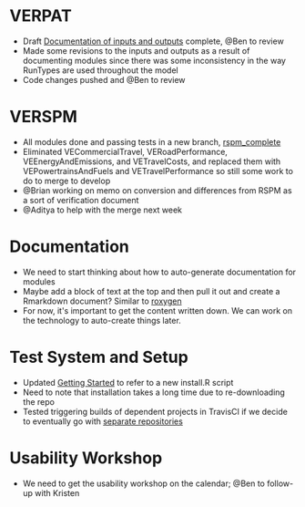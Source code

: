# VERPAT 
  - Draft [Documentation of inputs and outputs](VERPAT-Inputs-and-Outputs) complete, @Ben to review
  - Made some revisions to the inputs and outputs as a result of documenting modules since there was some inconsistency in the way RunTypes are used throughout the model
  - Code changes pushed and @Ben to review

# VERSPM
  - All modules done and passing tests in a new branch, [rspm_complete](https://github.com/gregorbj/VisionEval/tree/rspm_complete)
  - Eliminated VECommercialTravel, VERoadPerformance, VEEnergyAndEmissions, and VETravelCosts, and replaced them with VEPowertrainsAndFuels and VETravelPerformance so still some work to do to merge to develop
  - @Brian working on memo on conversion and differences from RSPM as a sort of verification document
  - @Aditya to help with the merge next week

# Documentation
  - We need to start thinking about how to auto-generate documentation for modules
  - Maybe add a block of text at the top and then pull it out and create a Rmarkdown document? Similar to [roxygen](http://roxygen.org/)
  - For now, it's important to get the content written down.  We can work on the technology to auto-create things later.

# Test System and Setup
  - Updated [Getting Started](https://github.com/gregorbj/VisionEval/wiki/Getting-Started) to refer to a new install.R script
  - Need to note that installation takes a long time due to re-downloading the repo 
  - Tested triggering builds of dependent projects in TravisCI if we decide to eventually go with [separate repositories](https://github.com/gregorbj/VisionEval/issues/129)

# Usability Workshop
  - We need to get the usability workshop on the calendar; @Ben to follow-up with Kristen